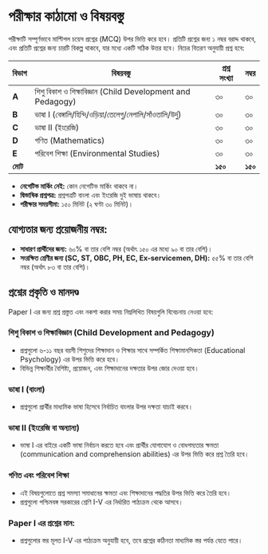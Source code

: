 # পরীক্ষার কাঠামো ও বিষয়বস্তু

পরীক্ষাটি সম্পূর্ণভাবে মাল্টিপল চয়েস প্রশ্নের (MCQ) উপর ভিত্তি করে হবে। প্রতিটি প্রশ্নের জন্য ১ নম্বর বরাদ্দ থাকবে, এবং প্রতিটি প্রশ্নের জন্য চারটি বিকল্প থাকবে, যার মধ্যে একটি সঠিক উত্তর হবে। নিচের বিতরণ অনুযায়ী প্রশ্ন হবে:

| **বিভাগ** | **বিষয়বস্তু**                                         | **প্রশ্ন সংখ্যা** | **নম্বর** |
|------------|--------------------------------------------------------|------------------|-----------|
| **A**      | শিশু বিকাশ ও শিক্ষাবিজ্ঞান (Child Development and Pedagogy) | ৩০               | ৩০        |
| **B**      | ভাষা I (বেঙ্গালি/হিন্দি/ওড়িয়া/তেলেগু/নেপালি/সাঁওতালি/উর্দু) | ৩০               | ৩০        |
| **C**      | ভাষা II (ইংরেজি)                                        | ৩০               | ৩০        |
| **D**      | গণিত (Mathematics)                                      | ৩০               | ৩০        |
| **E**      | পরিবেশ শিক্ষা (Environmental Studies)                  | ৩০               | ৩০        |
| **মোট**   |                                                        | **১৫০**         | **১৫০**  |

- **নেগেটিভ মার্কিং নেই:** কোন নেগেটিভ মার্কিং থাকবে না।
- **দ্বিভাষিক প্রশ্নপত্র:** প্রশ্নপত্রটি বাংলা এবং ইংরেজি দুই ভাষায় থাকবে।
- **পরীক্ষার সময়সীমা:** ১৫০ মিনিট (২ ঘণ্টা ৩০ মিনিট)।

## যোগ্যতার জন্য প্রয়োজনীয় নম্বর:

- **সাধারণ প্রার্থীদের জন্য:** ৬০% বা তার বেশি নম্বর (অর্থাৎ ১৫০ এর মধ্যে ৯০ বা তার বেশি)।
- **সংরক্ষিত শ্রেণীর জন্য (SC, ST, OBC, PH, EC, Ex-servicemen, DH):** ৫৫% বা তার বেশি নম্বর (অর্থাৎ ৮৩ বা তার বেশি)।

## প্রশ্নের প্রকৃতি ও মানদণ্ড

Paper I এর জন্য প্রশ্ন প্রস্তুত এবং নকশা করার সময় নিম্নলিখিত বিষয়গুলি বিবেচনায় নেওয়া হবে:

### শিশু বিকাশ ও শিক্ষাবিজ্ঞান (Child Development and Pedagogy)
- প্রশ্নগুলো ৬-১১ বছর বয়সী শিশুদের শিক্ষাদান ও শিক্ষার সাথে সম্পর্কিত শিক্ষামানসিকতা (Educational Psychology) এর উপর ভিত্তি করে হবে।
- বিভিন্ন শিক্ষার্থীর বৈশিষ্ট্য, প্রয়োজন, এবং শিক্ষাদানের দক্ষতার উপর জোর দেওয়া হবে।

### ভাষা I (বাংলা)
- প্রশ্নগুলো প্রার্থীর মাধ্যমিক ভাষা হিসেবে নির্বাচিত বাংলার উপর দক্ষতা যাচাই করবে।

### ভাষা II (ইংরেজি বা অন্যান্য)
- ভাষা I এর বাইরে একটি ভাষা নির্বাচন করতে হবে এবং প্রার্থীর যোগাযোগ ও বোধগম্যতার ক্ষমতা (communication and comprehension abilities) এর উপর ভিত্তি করে প্রশ্ন তৈরি হবে।

### গণিত এবং পরিবেশ শিক্ষা
- এই বিষয়গুলোতে প্রশ্ন সমস্যা সমাধানের ক্ষমতা এবং শিক্ষাদানের পদ্ধতির উপর ভিত্তি করে তৈরি হবে।
- প্রশ্নগুলো পশ্চিমবঙ্গ সরকারের শ্রেণি I-V এর নির্ধারিত পাঠ্যক্রম থেকে আসবে।

### Paper I এর প্রশ্নের মান:
- প্রশ্নগুলোর স্তর মূলত I-V এর পাঠ্যক্রম অনুযায়ী হবে, তবে প্রশ্নের কঠিনতা মাধ্যমিক স্তর পর্যন্ত যেতে পারে।
